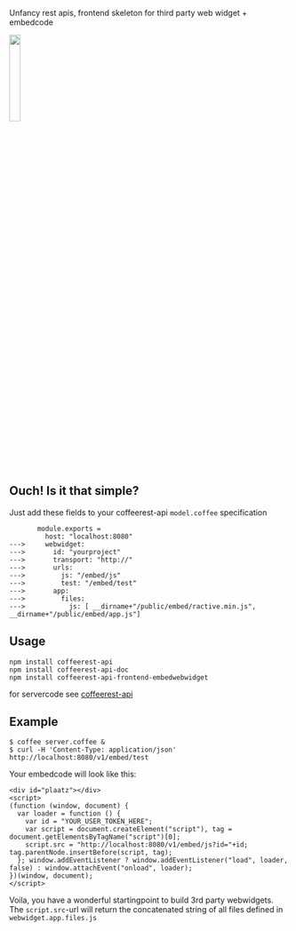 Unfancy rest apis, frontend skeleton for third party web widget + embedcode

<img alt="" src="https://github.com/coderofsalvation/coffeerest-api/raw/master/coffeerest.png" width="20%" />

## Ouch! Is it that simple?

Just add these fields to your coffeerest-api `model.coffee` specification 

           module.exports = 
             host: "localhost:8080"
    --->     webwidget:
    --->       id: "yourproject"
    --->       transport: "http://"
    --->       urls:
    --->         js: "/embed/js"
    --->         test: "/embed/test"
    --->       app:
    --->         files:
    --->           js: [ __dirname+"/public/embed/ractive.min.js", __dirname+"/public/embed/app.js"]

## Usage 

    npm install coffeerest-api
    npm install coffeerest-api-doc
    npm install coffeerest-api-frontend-embedwebwidget

for servercode see [coffeerest-api](https://www.npmjs.com/package/coffeerest-api)

## Example

    $ coffee server.coffee &
    $ curl -H 'Content-Type: application/json' http://localhost:8080/v1/embed/test 

Your embedcode will look like this:

    <div id="plaatz"></div> 
    <script>
    (function (window, document) {
      var loader = function () {
        var id = "YOUR_USER_TOKEN_HERE";
        var script = document.createElement("script"), tag = document.getElementsByTagName("script")[0];
        script.src = "http://localhost:8080/v1/embed/js?id="+id; tag.parentNode.insertBefore(script, tag);
      }; window.addEventListener ? window.addEventListener("load", loader, false) : window.attachEvent("onload", loader);
    })(window, document);
    </script>

Voila, you have a wonderful startingpoint to build 3rd party webwidgets.
The `script.src`-url will return the concatenated string of all files defined in `webwidget.app.files.js`
